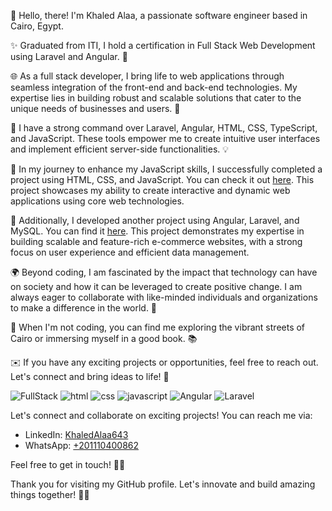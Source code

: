 

👋 Hello, there! I'm Khaled Alaa, a passionate software engineer based in Cairo, Egypt. 

✨ Graduated from ITI, I hold a certification in Full Stack Web Development using Laravel and Angular. 🚀

🌐 As a full stack developer, I bring life to web applications through seamless integration of the front-end and back-end technologies. My expertise lies in building robust and scalable solutions that cater to the unique needs of businesses and users. 💪

🔧 I have a strong command over Laravel, Angular, HTML, CSS, TypeScript, and JavaScript. These tools empower me to create intuitive user interfaces and implement efficient server-side functionalities. 💡

🌟 In my journey to enhance my JavaScript skills, I successfully completed a project using HTML, CSS, and JavaScript. You can check it out [here](https://www.linkedin.com/posts/khaledalaa643_in-my-journey-to-enhance-my-javascript-skills-activity-7074375271461662721-oTOz?utm_source=share&utm_medium=member_desktop). This project showcases my ability to create interactive and dynamic web applications using core web technologies.

🌟 Additionally, I developed another project using Angular, Laravel, and MySQL. You can find it [here](https://www.linkedin.com/posts/khaledalaa643_ecommercewebsite-ecommerce-ecommercedevelopment-activity-7061450437471666177-aDqJ?utm_source=share&utm_medium=member_desktop). This project demonstrates my expertise in building scalable and feature-rich e-commerce websites, with a strong focus on user experience and efficient data management.

🌍 Beyond coding, I am fascinated by the impact that technology can have on society and how it can be leveraged to create positive change. I am always eager to collaborate with like-minded individuals and organizations to make a difference in the world. 🌱

🌆 When I'm not coding, you can find me exploring the vibrant streets of Cairo or immersing myself in a good book. 📚

✉️ If you have any exciting projects or opportunities, feel free to reach out. Let's connect and bring ideas to life! 🤝

![FullStack](https://img.shields.io/badge/FullStack-black)
![html](https://img.shields.io/badge/html-blue)
![css](https://img.shields.io/badge/css-white)
![javascript](https://img.shields.io/badge/javascript-orange)
![Angular](https://img.shields.io/badge/Angular-red)
![Laravel](https://img.shields.io/badge/Laravel-grey)


Let's connect and collaborate on exciting projects! You can reach me via:

- LinkedIn: [KhaledAlaa643](https://www.linkedin.com/in/khaledalaa643/)
- WhatsApp: [+201110400862](https://wa.me/201110400862)

Feel free to get in touch! 🌟✨

Thank you for visiting my GitHub profile. Let's innovate and build amazing things together! 🚀✨

